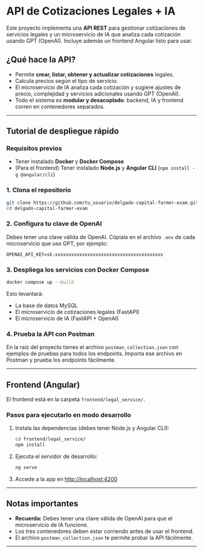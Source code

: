 # API de Cotizaciones Legales + IA

Este proyecto implementa una **API REST** para gestionar cotizaciones de servicios legales y un microservicio de IA que analiza cada cotización usando GPT (OpenAI). Incluye además un frontend Angular listo para usar.

## ¿Qué hace la API?

- Permite **crear, listar, obtener y actualizar cotizaciones** legales.
- Calcula precios según el tipo de servicio.
- El microservicio de IA analiza cada cotización y sugiere ajustes de precio, complejidad y servicios adicionales usando GPT (OpenAI).
- Todo el sistema es **modular y desacoplado**: backend, IA y frontend corren en contenedores separados.

---

## Tutorial de despliegue rápido

### Requisitos previos

- Tener instalado **Docker** y **Docker Compose**
- (Para el frontend) Tener instalado **Node.js** y **Angular CLI** (`npm install -g @angular/cli`)

### 1. Clona el repositorio

```bash
git clone https://github.com/tu_usuario/delgado-capital-farmer-exam.git
cd delgado-capital-farmer-exam
```

### 2. Configura tu clave de OpenAI

Debes tener una clave válida de OpenAI.
Cópiala en el archivo `.env` de cada microservicio que use GPT, por ejemplo:

```
OPENAI_API_KEY=sk-xxxxxxxxxxxxxxxxxxxxxxxxxxxxxxxxxxxxxxxx
```

### 3. Despliega los servicios con Docker Compose

```bash
docker compose up --build
```

Esto levantará:
- La base de datos MySQL
- El microservicio de cotizaciones legales (FastAPI)
- El microservicio de IA (FastAPI + OpenAI)

### 4. Prueba la API con Postman

En la raíz del proyecto tienes el archivo `postman_collection.json` con ejemplos de pruebas para todos los endpoints. 
Importa ese archivo en Postman y prueba los endpoints fácilmente.

---

## Frontend (Angular)

El frontend está en la carpeta `frontend/legal_service/`.

### Pasos para ejecutarlo en modo desarrollo

1. Instala las dependencias (debes tener Node.js y Angular CLI):

    ```bash
    cd frontend/legal_service/
    npm install
    ```

2. Ejecuta el servidor de desarrollo:

    ```bash
    ng serve
    ```

3. Accede a la app en [http://localhost:4200](http://localhost:4200)

---

## Notas importantes

- **Recuerda:** Debes tener una clave válida de OpenAI para que el microservicio de IA funcione.
- Los tres contenedores deben estar corriendo antes de usar el frontend.
- El archivo `postman_collection.json` te permite probar la API fácilmente.

---
